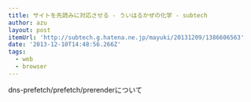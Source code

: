 ```yaml
---
title: サイトを先読みに対応させる - ういはるかぜの化学 - subtech
author: azu
layout: post
itemUrl: 'http://subtech.g.hatena.ne.jp/mayuki/20131209/1386606563'
date: '2013-12-10T14:48:56.266Z'
tags:
  - web
  - browser
---
```

dns-prefetch/prefetch/prerenderについて
